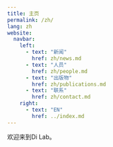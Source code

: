 ```yaml
---
title: 主页
permalink: /zh/
lang: zh
website:
  navbar:
    left:
      - text: "新闻"
        href: zh/news.md
      - text: "人员"
        href: zh/people.md
      - text: "出版物"
        href: zh/publications.md
      - text: "联系"
        href: zh/contact.md
    right:
      - text: "EN"
        href: ../index.md
---
```


欢迎来到Di Lab。

